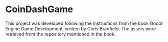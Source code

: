 ﻿# CoinDashGame

This project was developed following the instructions from the book Godot Engine Game Development, written by Chris Bradfield.
The assets were retrieved from the repository mentioned in the book.
